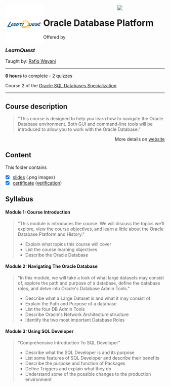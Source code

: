 <a href="https://www.coursera.org/learn/oracle-database-platform">
  <img src="/img/Oracle_SQL_logo.avif" width="150" align="right">
</a>

<img src="/img/LearnQuest_logo.png" width="120" align="left">

# Oracle Database Platform

Offered by 
### *LearnQuest*

Taught by: [Rafiq Wayani](https://www.coursera.org/instructor/~76307871)

---

**6 hours** to complete - 2 quizzes

Course 2 of the [Oracle SQL Databases Specialization](../) 

---

## Course description

>"This course is designed to help you learn how to navigate the Oracle Database environment. Both GUI and command-line tools will be introduced to allow you to work with the Oracle Database."

<p align="right">More details on <a href="https://www.coursera.org/learn/oracle-database-platform">website</a></p>

## Content
This folder contains 
- [x] [slides](./Slides) (.png images)
- [x] [certificate](./Coursera_Certificate_Oracle_Database_Platform.pdf) ([verification](https://coursera.org/verify/JF4E4HXR8788))

## Syllabus

#### Module 1: Course Introduction

>"This module is introduces the course. We will discuss the topics we'll explore, view the course objectives, and learn a little about the Oracle Database Platform and History."
>- Explain what topics this course will cover
>- List the course learning objectives
>- Describe the Oracle Database

#### Module 2: Navigating The Oracle Database

>"In this module, we will take a look of what large datasets may consist of, explore the path and purpose of a database, define the database roles, and delve into Oracle's Database Admin Tools."
>- Describe what a Large Dataset is and what it may consist of
>- Explain the Path and Purpose of a database
>- List the four DB Admin Tools
>- Describe Oracle's Network Architecture structure
>- Identify the two most important Database Roles

#### Module 3: Using SQL Developer

>"Comprehensive Introduction To SQL Developer"
>- Describe what the SQL Developer is and its purpose
>- List some features of SQL Developer and describe their benefits
>- Describe the purpose and function of Packages
>- Define Triggers and explain what they do
>- Understand some of the possible changes to the production environment
